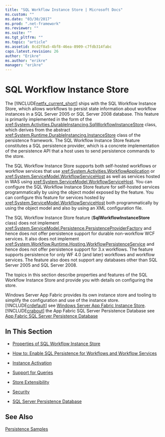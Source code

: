 ```yaml
---
title: "SQL Workflow Instance Store | Microsoft Docs"
ms.custom: ""
ms.date: "03/30/2017"
ms.prod: ".net-framework"
ms.reviewer: ""
ms.suite: ""
ms.tgt_pltfrm: ""
ms.topic: "article"
ms.assetid: 8cd2f8a5-4bf8-46ea-8909-c7fdb314fabc
caps.latest.revision: 26
author: "Erikre"
ms.author: "erikre"
manager: "erikre"
---
```

# SQL Workflow Instance Store
The [!INCLUDE[netfx_current_short](../../../includes/netfx-current-short-md.md)] ships with the SQL Workflow Instance Store, which allows workflows to persist state information about workflow instances in a SQL Server 2005 or SQL Server 2008 database. This feature is primarily implemented in the form of the <xref:System.Activities.DurableInstancing.SqlWorkflowInstanceStore> class, which derives from the abstract <xref:System.Runtime.DurableInstancing.InstanceStore> class of the persistence framework. The SQL Workflow Instance Store feature constitutes a SQL persistence provider, which is a concrete implementation of the persistence API that a host uses to send persistence commands to the store.  
  
 The SQL Workflow Instance Store supports both self-hosted workflows or workflow services that use <xref:System.Activities.WorkflowApplication> or <xref:System.ServiceModel.WorkflowServiceHost> as well as services hosted in WAS using <xref:System.ServiceModel.WorkflowServiceHost>. You can configure the SQL Workflow Instance Store feature for self-hosted services programmatically by using the object model exposed by the feature. You can configure this feature for services hosted by <xref:System.ServiceModel.WorkflowServiceHost> both programmatically by using the object model and also by using an XML configuration file.  
  
 The SQL Workflow Instance Store feature (**SqlWorkflowInstanceStore** class) does not implement <xref:System.ServiceModel.Persistence.PersistenceProviderFactory> and hence does not offer persistence support for durable non-workflow WCF services. It also does not implement <xref:System.Workflow.Runtime.Hosting.WorkflowPersistenceService> and hence does not offer persistence support for 3.x workflows. The feature supports persistence for only WF 4.0 (and later) workflows and workflow services. The feature also does not support any databases other than SQL Server 2005 and SQL Server 2008.  
  
 The topics in this section describe properties and features of the SQL Workflow Instance Store and provide you with details on configuring the store.  
  
 Windows Server App Fabric provides its own instance store and tooling to simplify the configuration and use of the instance store. [!INCLUDE[crdefault](../../../includes/crdefault-md.md)] see [Windows Server App Fabric Instance Store](http://go.microsoft.com/fwlink/?LinkId=201201). [!INCLUDE[crabout](../../../includes/crabout-md.md)] the App Fabric SQL Server Persistence Database see [App Fabric SQL Server Persistence Database](http://go.microsoft.com/fwlink/?LinkId=201202)  
  
## In This Section  
  
-   [Properties of SQL Workflow Instance Store](../../../docs/framework/windows-workflow-foundation/properties-of-sql-workflow-instance-store.md)  
  
-   [How to: Enable SQL Persistence for Workflows and Workflow Services](../../../docs/framework/windows-workflow-foundation/how-to-enable-sql-persistence-for-workflows-and-workflow-services.md)  
  
-   [Instance Activation](../../../docs/framework/windows-workflow-foundation/instance-activation.md)  
  
-   [Support for Queries](../../../docs/framework/windows-workflow-foundation/support-for-queries.md)  
  
-   [Store Extensibility](../../../docs/framework/windows-workflow-foundation/store-extensibility.md)  
  
-   [Security](../../../docs/framework/windows-workflow-foundation/security.md)  
  
-   [SQL Server Persistence Database](../../../docs/framework/windows-workflow-foundation/sql-server-persistence-database.md)  
  
## See Also  
 [Persistence Samples](http://go.microsoft.com/fwlink/?LinkID=177735)